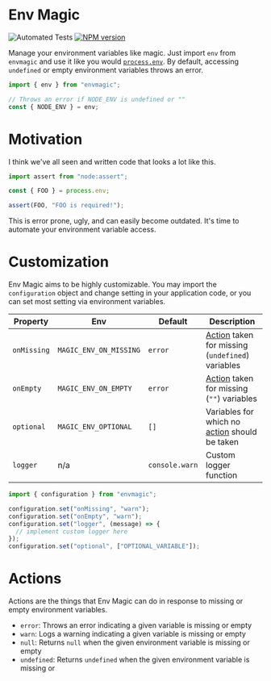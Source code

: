 # Env Magic

![Automated Tests](https://github.com/imaustink/envmagic/actions/workflows/build.yml/badge.svg)
<span class="badge-npmversion"><a href="https://npmjs.org/package/envmagic" title="View this project on NPM"><img src="https://img.shields.io/npm/v/envmagic.svg" alt="NPM version" /></a></span>

Manage your environment variables like magic. Just import `env` from `envmagic` and use it like you would [`process.env`](https://nodejs.org/docs/latest-v8.x/api/process.html#process_process_env). By default, accessing `undefined` or empty environment variables throws an error.

```javascript
import { env } from "envmagic";

// Throws an error if NODE_ENV is undefined or ""
const { NODE_ENV } = env;
```

# Motivation

I think we've all seen and written code that looks a lot like this.

```javascript
import assert from "node:assert";

const { FOO } = process.env;

assert(FOO, "FOO is required!");
```

This is error prone, ugly, and can easily become outdated. It's time to automate your environment variable access.

# Customization

Env Magic aims to be highly customizable. You may import the `configuration` object and change setting in your application code, or you can set most setting via environment variables.

| Property    | Env                    | Default        | Description                                                  |
| ----------- | ---------------------- | -------------- | ------------------------------------------------------------ |
| `onMissing` | `MAGIC_ENV_ON_MISSING` | `error`        | [Action](#actions) taken for missing (`undefined`) variables |
| `onEmpty`   | `MAGIC_ENV_ON_EMPTY`   | `error`        | [Action](#actions) taken for missing (`""`) variables        |
| `optional`  | `MAGIC_ENV_OPTIONAL`   | `[]`           | Variables for which no [action](#actions) should be taken    |
| `logger`    | n/a                    | `console.warn` | Custom logger function                                       |

```javascript
import { configuration } from "envmagic";

configuration.set("onMissing", "warn");
configuration.set("onEmpty", "warn");
configuration.set("logger", (message) => {
  // implement custom logger here
});
configuration.set("optional", ["OPTIONAL_VARIABLE"]);
```

# Actions

Actions are the things that Env Magic can do in response to missing or empty environment variables.

- `error`: Throws an error indicating a given variable is missing or empty
- `warn`: Logs a warning indicating a given variable is missing or empty
- `null`: Returns `null` when the given environment variable is missing or empty
- `undefined`: Returns `undefined` when the given environment variable is missing or
